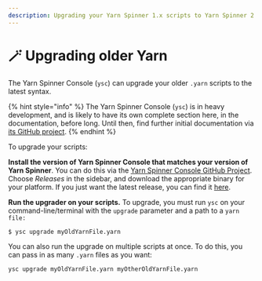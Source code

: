 ```yaml
---
description: Upgrading your Yarn Spinner 1.x scripts to Yarn Spinner 2.x is easy.
---
```


# 🪄 Upgrading older Yarn

The Yarn Spinner Console (`ysc`) can upgrade your older `.yarn` scripts to the latest syntax.&#x20;

{% hint style="info" %}
The Yarn Spinner Console (`ysc`) is in heavy development, and is likely to have its own complete section here, in the documentation, before long. Until then, find further initial documentation via [its GitHub project](https://github.com/YarnSpinnerTool/YarnSpinner-Console).
{% endhint %}

To upgrade your scripts:

**Install the version of Yarn Spinner Console that matches your version of Yarn Spinner**. You can do this via the [Yarn Spinner Console GitHub Project](https://github.com/YarnSpinnerTool/YarnSpinner-Console). Choose _Releases_ in the sidebar, and download the appropriate binary for your platform. If you just want the latest release, you can find it [here](https://github.com/YarnSpinnerTool/YarnSpinner-Console/releases/latest).

**Run the upgrader on your scripts.** To upgrade, you must run `ysc` on your command-line/terminal with the `upgrade` parameter and a path to a `yarn file:`

```
$ ysc upgrade myOldYarnFile.yarn
```

You can also run the upgrade on multiple scripts at once. To do this, you can pass in as many `.yarn` files as you want:

```
ysc upgrade myOldYarnFile.yarn myOtherOldYarnFile.yarn
```
